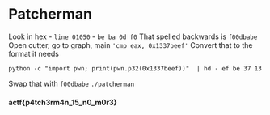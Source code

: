 # Patcherman

Look in hex - `line 01050` - `be ba 0d f0`
That spelled backwards is `f00dbabe`
Open cutter, go to graph, main
`'cmp eax, 0x1337beef'`
Convert that to the format it needs
```
python -c "import pwn; print(pwn.p32(0x1337beef))"  | hd - ef be 37 13
```
Swap that with `f00dbabe`
`./patcherman`
#### actf{p4tch3rm4n_15_n0_m0r3}

